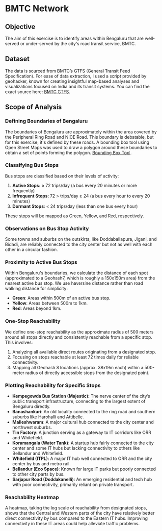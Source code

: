 # BMTC Network

## **Objective**
The aim of this exercise is to identify areas within Bengaluru that are well-served or under-served by the city's road transit service, BMTC.

## **Dataset**
The data is sourced from BMTC’s GTFS (General Transit Feed Specification). For ease of data extraction, I used a script provided by geohacker, known for creating insightful map-based analyses and visualizations focused on India and its transit systems. You can find the exact source here: [BMTC GTFS](https://github.com/Vonter/bmtc-gtfs/blob/main/gtfs/bmtc.zip).

## **Scope of Analysis**

### **Defining Boundaries of Bengaluru**
The boundaries of Bengaluru are approximately within the area covered by the Peripheral Ring Road and NICE Road. This boundary is debatable, but for this exercise, it's defined by these roads. A bounding box tool using Open Street Maps was used to draw a polygon around these boundaries to obtain a set of points forming the polygon. [Bounding Box Tool](https://boundingbox.klokantech.com/).

### **Classifying Bus Stops**
Bus stops are classified based on their levels of activity:
1. **Active Stops**: ≥ 72 trips/day (a bus every 20 minutes or more frequently)
2. **Infrequent Stops**: 72 > trips/day ≥ 24 (a bus every hour to every 20 minutes)
3. **Dormant Stops**: < 24 trips/day (less than one bus every hour)

These stops will be mapped as Green, Yellow, and Red, respectively.

### **Observations on Bus Stop Activity**
Some towns and suburbs on the outskirts, like Doddaballapura, Jigani, and Bidadi, are reliably connected to the city center but not as well with each other in a circular fashion.

### **Proximity to Active Bus Stops**
Within Bengaluru's boundaries, we calculate the distance of each spot (approximated to a Geohash7, which is roughly a 150x150m area) from the nearest active bus stop. We use haversine distance rather than road walking distance for simplicity:
- **Green**: Areas within 500m of an active bus stop.
- **Yellow**: Areas between 500m to 1km.
- **Red**: Areas beyond 1km.

### **One-Stop Reachability**
We define one-stop reachability as the approximate radius of 500 meters around all stops directly and consistently reachable from a specific stop. This involves:
1. Analyzing all available direct routes originating from a designated stop.
2. Focusing on stops reachable at least 72 times daily for reliable connectivity.
3. Mapping all Geohash 8 locations (approx. 38x19m each) within a 500-meter radius of directly accessible stops from the designated point.

### **Plotting Reachability for Specific Stops**
- **Kempegowda Bus Station (Majestic)**: The nerve center of the city’s public transport infrastructure, connecting to the largest extent of Bengaluru directly.
- **Banashankari**: An old locality connected to the ring road and southern suburbs like Harohalli and Attibelle.
- **Malleshwaram**: A major cultural hub connected to the city center and northwest suburbs.
- **Tin Factory**: A junction serving as a gateway to IT corridors like ORR and Whitefield.
- **Koramangala (Water Tank)**: A startup hub fairly connected to the city center and some IT hubs but lacking connectivity to others like Bellandur and Whitefield.
- **Whitefield (ITPL)**: A major IT hub well connected to ORR and the city center by bus and metro rail.
- **Bellandur (Eco Space)**: Known for large IT parks but poorly connected to other city parts by bus.
- **Sarjapur Road (Doddakanelli)**: An emerging residential and tech hub with poor connectivity, primarily reliant on private transport.

### **Reachability Heatmap**
A heatmap, taking the log scale of reachability from designated stops, shows that the Central and Western parts of the city have relatively better direct connectivity by bus compared to the Eastern IT hubs. Improving connectivity in these IT areas could help alleviate traffic problems.
